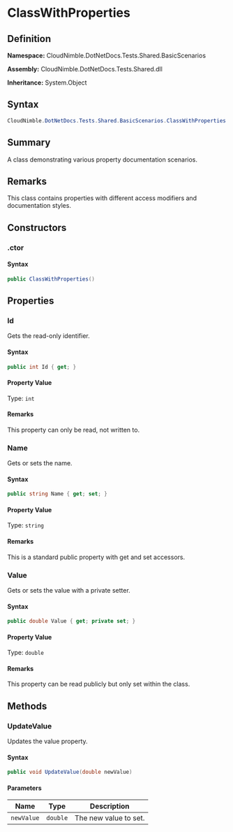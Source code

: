 # ClassWithProperties

## Definition

**Namespace:** CloudNimble.DotNetDocs.Tests.Shared.BasicScenarios

**Assembly:** CloudNimble.DotNetDocs.Tests.Shared.dll

**Inheritance:** System.Object

## Syntax

```csharp
CloudNimble.DotNetDocs.Tests.Shared.BasicScenarios.ClassWithProperties
```

## Summary

A class demonstrating various property documentation scenarios.

## Remarks

This class contains properties with different access modifiers and documentation styles.

## Constructors

### .ctor

#### Syntax

```csharp
public ClassWithProperties()
```

## Properties

### Id

Gets the read-only identifier.

#### Syntax

```csharp
public int Id { get; }
```

#### Property Value

Type: `int`

#### Remarks

This property can only be read, not written to.

### Name

Gets or sets the name.

#### Syntax

```csharp
public string Name { get; set; }
```

#### Property Value

Type: `string`

#### Remarks

This is a standard public property with get and set accessors.

### Value

Gets or sets the value with a private setter.

#### Syntax

```csharp
public double Value { get; private set; }
```

#### Property Value

Type: `double`

#### Remarks

This property can be read publicly but only set within the class.

## Methods

### UpdateValue

Updates the value property.

#### Syntax

```csharp
public void UpdateValue(double newValue)
```

#### Parameters

| Name | Type | Description |
|------|------|-------------|
| `newValue` | `double` | The new value to set. |

